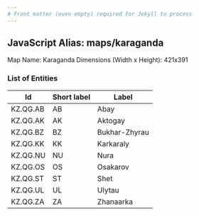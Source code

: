 ```yaml
---
# Front matter (even empty) required for Jekyll to process
---
```


## JavaScript Alias: maps/karaganda

Map Name: Karaganda
Dimensions (Width x Height): 421x391





### List of Entities

 Id | Short label | Label
---|---|---
KZ.QG.AB|AB|Abay
KZ.QG.AK|AK|Aktogay
KZ.QG.BZ|BZ|Bukhar-Zhyrau
KZ.QG.KK|KK|Karkaraly
KZ.QG.NU|NU|Nura
KZ.QG.OS|OS|Osakarov
KZ.QG.ST|ST|Shet
KZ.QG.UL|UL|Ulytau
KZ.QG.ZA|ZA|Zhanaarka